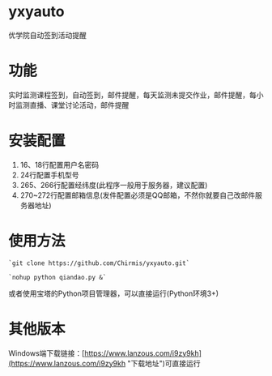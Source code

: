 # yxyauto
 优学院自动签到活动提醒
# 功能
 实时监测课程签到，自动签到，邮件提醒，每天监测未提交作业，邮件提醒，每小时监测直播、课堂讨论活动，邮件提醒
# 安装配置
1. 16、18行配置用户名密码
2. 24行配置手机型号
3. 265、266行配置经纬度(此程序一般用于服务器，建议配置)
4. 270~272行配置邮箱信息(发件配置必须是QQ邮箱，不然你就要自己改邮件服务器地址)
# 使用方法
    `git clone https://github.com/Chirmis/yxyauto.git`

    `nohup python qiandao.py &`
 
  或者使用宝塔的Python项目管理器，可以直接运行(Python环境3+)
# 其他版本
Windows端下载链接：[https://www.lanzous.com/i9zy9kh](https://www.lanzous.com/i9zy9kh "下载地址")可直接运行